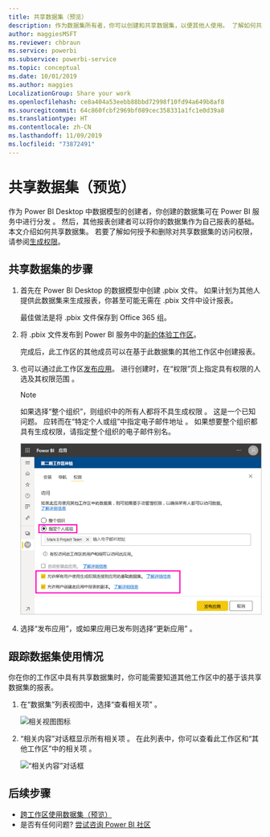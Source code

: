 ```yaml
---
title: 共享数据集（预览）
description: 作为数据集所有者，你可以创建和共享数据集，以便其他人使用。 了解如何共享它们。
author: maggiesMSFT
ms.reviewer: chbraun
ms.service: powerbi
ms.subservice: powerbi-service
ms.topic: conceptual
ms.date: 10/01/2019
ms.author: maggies
LocalizationGroup: Share your work
ms.openlocfilehash: ce8a404a53eebb88bbd72998f10fd94a649b8af8
ms.sourcegitcommit: 64c860fcbf2969bf089cec358331a1fc1e0d39a8
ms.translationtype: HT
ms.contentlocale: zh-CN
ms.lasthandoff: 11/09/2019
ms.locfileid: "73872491"
---
```

# <a name="share-a-dataset-preview"></a>共享数据集（预览）

作为 Power BI Desktop 中数据模型的创建者，你创建的数据集可在 Power BI 服务中进行分发   。 然后，其他报表创建者可以将你的数据集作为自己报表的基础。 本文介绍如何共享数据集。 若要了解如何授予和删除对共享数据集的访问权限，请参阅[生成权限](service-datasets-build-permissions.md)。

## <a name="steps-to-sharing-your-dataset"></a>共享数据集的步骤

1. 首先在 Power BI Desktop 的数据模型中创建 .pbix 文件。 如果计划为其他人提供此数据集来生成报表，你甚至可能无需在 .pbix 文件中设计报表。

    最佳做法是将 .pbix 文件保存到 Office 365 组。

1. 将 .pbix 文件发布到 Power BI 服务中的[新的体验工作区](service-create-the-new-workspaces.md)。
    
    完成后，此工作区的其他成员可以在基于此数据集的其他工作区中创建报表。

1. 也可以通过此工作区[发布应用](service-create-distribute-apps.md)。 进行创建时，在“权限”页上指定具有权限的人选及其权限范围  。

    > [!NOTE]
    > 如果选择“整个组织”，则组织中的所有人都将不具生成权限  。 这是一个已知问题。 应转而在“特定个人或组”中指定电子邮件地址  。  如果想要整个组织都具有生成权限，请指定整个组织的电子邮件别名。

    ![设置应用权限](media/service-datasets-build-permissions/power-bi-dataset-app-permission-new-look.png)

1. 选择“发布应用”，或如果应用已发布则选择“更新应用”   。

## <a name="track-your-dataset-usage"></a>跟踪数据集使用情况

你在你的工作区中具有共享数据集时，你可能需要知道其他工作区中的基于该共享数据集的报表。

1. 在“数据集”列表视图中，选择“查看相关项”  。

    ![相关视图图标](media/service-datasets-build-permissions/power-bi-dataset-view-related-to-dataset.png)

1. “相关内容”对话框显示所有相关项  。 在此列表中，你可以查看此工作区和“其他工作区”中的相关项  。
 
    ![“相关内容”对话框](media/service-datasets-build-permissions/power-bi-dataset-related-workspaces.png)

## <a name="next-steps"></a>后续步骤

- [跨工作区使用数据集（预览）](service-datasets-across-workspaces.md)
- 是否有任何问题? [尝试咨询 Power BI 社区](https://community.powerbi.com/)

